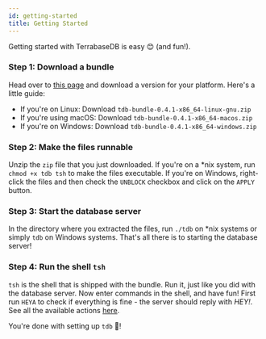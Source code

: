 ```yaml
---
id: getting-started
title: Getting Started
---
```

Getting started with TerrabaseDB is easy 😊 (and fun!).

### Step 1: Download a bundle

Head over to [this page](https://github.com/skybasedb/skybase/releases/v0.4.1) and download a version for your platform. Here's a little guide:

* If you're on Linux: Download `tdb-bundle-0.4.1-x86_64-linux-gnu.zip`
* If you're using macOS: Download `tdb-bundle-0.4.1-x86_64-macos.zip`
* If you're on Windows: Download `tdb-bundle-0.4.1-x86_64-windows.zip`

### Step 2: Make the files runnable

Unzip the `zip` file that you just downloaded. If you're on a *nix system, run `chmod +x tdb tsh` to make the files executable. If you're on Windows, right-click the files and then check the `UNBLOCK` checkbox and click on the `APPLY` button.

### Step 3: Start the database server

In the directory where you extracted the files, run `./tdb` on *nix systems or simply `tdb` on Windows systems. That's all there is to starting the database server!

### Step 4: Run the shell `tsh`

`tsh` is the shell that is shipped with the bundle. Run it, just like you did with the database server. Now enter commands in the shell, and have fun! First run `HEYA` to check if everything is fine - the server should reply with _HEY!_.
See all the available actions [here](Actions/overview).

You're done with setting up `tdb` 🎉!
